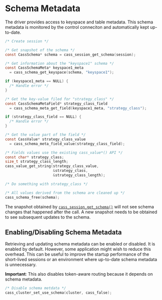 # Schema Metadata

The driver provides access to keyspace and table metadata. This schema metadata
is monitored by the control conneciton and automatically kept up-to-date.

```c
/* Create session */

/* Get snapshot of the schema */
const CassSchema* schema = cass_session_get_schema(session);

/* Get information about the "keyspace1" schema */
const CassSchemaMeta* keyspace1_meta
  = cass_schema_get_keyspace(schema, "keyspace1");

if (keyspace1_meta == NULL) {
  /* Handle error */
}

/* Get the key-value filed for "strategy_class" */
const CassSchemaMetaField* strategy_class_field
  = cass_schema_meta_get_field(keyspace1_meta, "strategy_class");

if (strategy_class_field == NULL) {
  /* Handle error */
}

/* Get the value part of the field */
const CassValue* strategy_class_value
  = cass_schema_meta_field_value(strategy_class_field);

/* Fields values use the existing cass_value*() API */
const char* strategy_class;
size_t strategy_class_length;
cass_value_get_string(strategy_class_value,
                      &strategy_class,
                      &strategy_class_length);

/* Do something with strategy_class */

/* All values derived from the schema are cleaned up */
cass_schema_free(schema);
```

The snapshot obtained by [`cass_session_get_schema()`] will not see schema changes
that happened after the call. A new snapshot needs to be obtained to see
subsequent updates to the schema.

## Enabling/Disabling Schema Metadata

Retrieving and updating schema metadata can be enabled or disabled. It is
enabled by default. However, some application might wish to reduce this
overhead. This can be useful to improve the startup performance of the
short-lived sessions or an environment where up-to-date schema metadata is
unnecessary.

**Important**: This also disables token-aware routing because it depends on
schema metadata.

```c
/* Disable schema metdata */
cass_cluster_set_use_schema(cluster, cass_false);
```
[`cass_session_get_schema()`]: http://datastax.github.io/cpp-driver/api/CassSession/#cass-session-get-schema

